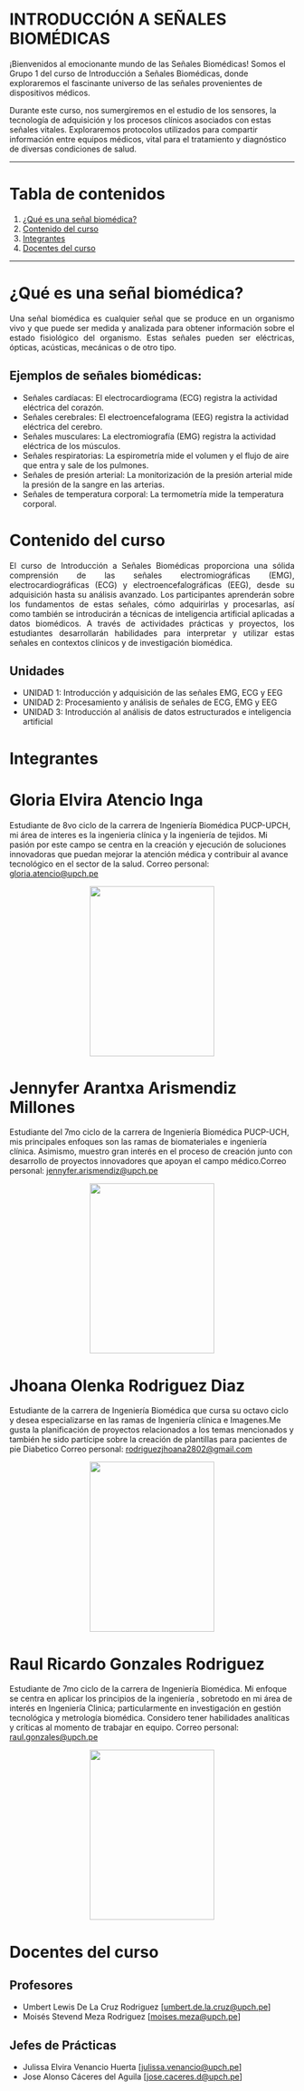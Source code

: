 # **INTRODUCCIÓN A SEÑALES BIOMÉDICAS**

¡Bienvenidos al emocionante mundo de las Señales Biomédicas! Somos el Grupo 1 del curso de Introducción a Señales Biomédicas, donde exploraremos el fascinante universo de las señales provenientes de dispositivos médicos.

Durante este curso, nos sumergiremos en el estudio de los sensores, la tecnología de adquisición y los procesos clínicos asociados con estas señales vitales. Exploraremos protocolos utilizados para compartir información entre equipos médicos, vital para el tratamiento y diagnóstico de diversas condiciones de salud.
***
# **Tabla de contenidos**
1. [¿Qué es una señal biomédica?](#id1)
2. [Contenido del curso](#id2)
3. [Integrantes](#id3)
4. [Docentes del curso](#id4)
   
***

# ¿Qué es una señal biomédica?<a name="id1"></a>
<p align="justify">
Una señal biomédica es cualquier señal que se produce en un organismo vivo y que puede ser medida y analizada para obtener información sobre el estado fisiológico del organismo. Estas señales pueden ser eléctricas, ópticas, acústicas, mecánicas o de otro tipo.
</p>

## Ejemplos de señales biomédicas:

- Señales cardíacas: El electrocardiograma (ECG) registra la actividad eléctrica del corazón.
- Señales cerebrales: El electroencefalograma (EEG) registra la actividad eléctrica del cerebro.
- Señales musculares: La electromiografía (EMG) registra la actividad eléctrica de los músculos.
- Señales respiratorias: La espirometría mide el volumen y el flujo de aire que entra y sale de los pulmones.
- Señales de presión arterial: La monitorización de la presión arterial mide la presión de la sangre en las arterias.
- Señales de temperatura corporal: La termometría mide la temperatura corporal.

# Contenido del curso<a name="id2"></a>
<p align="justify">
El curso de Introducción a Señales Biomédicas proporciona una sólida comprensión de las señales electromiográficas (EMG), electrocardiográficas (ECG) y electroencefalográficas (EEG), desde su adquisición hasta su análisis avanzado. Los participantes aprenderán sobre los fundamentos de estas señales, cómo adquirirlas y procesarlas, así como también se introducirán a técnicas de inteligencia artificial aplicadas a datos biomédicos. A través de actividades prácticas y proyectos, los estudiantes desarrollarán habilidades para interpretar y utilizar estas señales en contextos clínicos y de investigación biomédica.
</p>

## Unidades
- UNIDAD 1: Introducción y adquisición de las señales EMG, ECG y EEG
- UNIDAD 2: Procesamiento y análisis de señales de ECG, EMG y EEG
- UNIDAD 3: Introducción al análisis de datos estructurados e inteligencia artificial

# Integrantes<a name="id3"></a>
# **Gloria Elvira Atencio Inga**
Estudiante de 8vo ciclo de la carrera de Ingeniería Biomédica PUCP-UPCH, mi área de interes es la ingenieria clínica y la ingeniería de tejidos.  Mi pasión por este campo se centra en la creación y ejecución de soluciones innovadoras que puedan mejorar la atención médica y contribuir al avance tecnológico en el sector de la salud. Correo personal: gloria.atencio@upch.pe

<p align="center">
  <img src=" https://github.com/GloriaAtencio/ISBIO_2024_G1/blob/7695003f7c5745627517a70e5f102b08bc000a73/ISB/Laboratorios/Im%C3%A1genes/gloria.jpeg " width="220" height="300"/>
</p>

# **Jennyfer Arantxa Arismendiz Millones**
Estudiante del 7mo ciclo de la carrera de Ingeniería Biomédica PUCP-UCH, mis principales enfoques son las ramas de biomateriales e ingeniería clínica. Asimismo, muestro gran interés en el proceso de creación junto con desarrollo de proyectos innovadores que apoyan el campo médico.Correo personal: jennyfer.arismendiz@upch.pe

<p align="center">
  <img src="ISB/Laboratorios/Imágenes/jennyfer.jfif"  width="220" height="300"/>
</p>


# **Jhoana Olenka Rodriguez Diaz**
Estudiante de la carrera de Ingeniería Biomédica que cursa su octavo ciclo y desea especializarse en las ramas de Ingeniería clínica e Imagenes.Me gusta la planificación de proyectos relacionados a los temas mencionados y también he sido partícipe sobre la creación de plantillas para pacientes de pie Diabetico Correo personal: rodriguezjhoana2802@gmail.com
<p align="center">
  <img src="ISB/Laboratorios/Imágenes/jhoana.jpg"  width="220" height="300"/>
</p>

# **Raul Ricardo Gonzales Rodriguez**
Estudiante de 7mo ciclo de la carrera de Ingeniería Biomédica. Mi enfoque se centra en aplicar los principios de la ingeniería , sobretodo en mi área de interés en Ingeniería Clinica; particularmente en investigación en gestión tecnológica y  metrología biomédica. Considero tener habilidades analíticas y críticas al momento de trabajar en equipo. Correo personal: raul.gonzales@upch.pe
<p align="center">
  <img src="ISB/Laboratorios/Imágenes/raul.jpg"  width="220" height="300"/>
</p>

# Docentes del curso<a name="id4"></a>
## Profesores
- Umbert Lewis De La Cruz Rodriguez [umbert.de.la.cruz@upch.pe]
- Moisés Stevend Meza Rodriguez [moises.meza@upch.pe]
  
## Jefes de Prácticas
- Julissa Elvira Venancio Huerta [julissa.venancio@upch.pe]
- Jose Alonso Cáceres del Aguila [jose.caceres.d@upch.pe]
